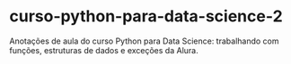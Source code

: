 # curso-python-para-data-science-2
Anotações de aula do curso Python para Data Science: trabalhando com funções, estruturas de dados e exceções da Alura.
